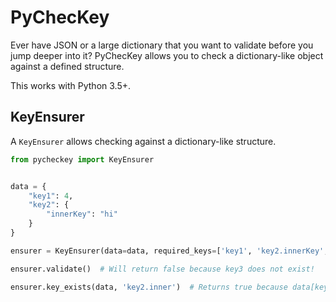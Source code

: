 # PyChecKey

Ever have JSON or a large dictionary that you want to validate before you jump deeper into it? PyChecKey allows you to check a dictionary-like object against a defined structure.

This works with Python 3.5+.

## KeyEnsurer

A `KeyEnsurer` allows checking against a dictionary-like structure. 

```python
from pycheckey import KeyEnsurer


data = {
    "key1": 4,
    "key2": {
        "innerKey": "hi"
    }
}

ensurer = KeyEnsurer(data=data, required_keys=['key1', 'key2.innerKey', 'key3'])

ensurer.validate()  # Will return false because key3 does not exist!

ensurer.key_exists(data, 'key2.inner')  # Returns true because data[key2][inner] exists

```